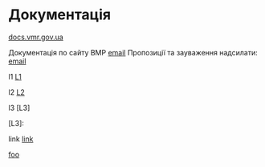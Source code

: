 # Документація

[docs.vmr.gov.ua](https://docs.vmr.gov.ua)

Документація по сайту ВМР
[email](mailto:steven13@vmr.gov.ua?subject=</>)
Пропозиції та зауваження надсилати: [email](mailto:steven13@vmr.gov.ua?subject=<L2>)


l1 
[L1]

l2
[L2]

l3
[L3]


[L3]: 
 
 
link
[link](/)

[L1]: /
[L2]: mailto:steven13@vmr.gov.ua?subject=/


[foo]: /url1
[foo]: /url2

[foo][]

